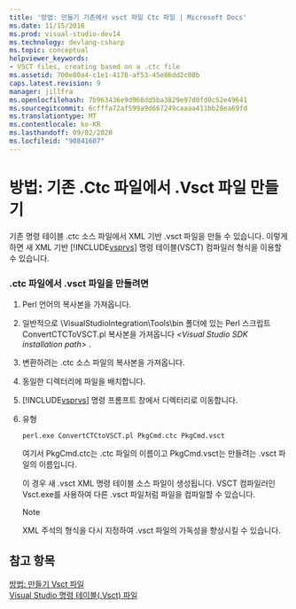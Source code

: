 ```yaml
---
title: '방법: 만들기 기존에서 vsct 파일 Ctc 파일 | Microsoft Docs'
ms.date: 11/15/2016
ms.prod: visual-studio-dev14
ms.technology: devlang-csharp
ms.topic: conceptual
helpviewer_keywords:
- VSCT files, creating based on a .ctc file
ms.assetid: 700e80a4-c1e1-4178-af53-45e86dd2c08b
caps.latest.revision: 9
manager: jillfra
ms.openlocfilehash: 7b963436e9d968dd5ba3829e97d0fd0c52e49641
ms.sourcegitcommit: 6cfffa72af599a9d667249caaaa411bb28ea69fd
ms.translationtype: MT
ms.contentlocale: ko-KR
ms.lasthandoff: 09/02/2020
ms.locfileid: "90841607"
---
```

# <a name="how-to-create-a-vsct-file-from-an-existing-ctc-file"></a>방법: 기존 .Ctc 파일에서 .Vsct 파일 만들기
기존 명령 테이블 .ctc 소스 파일에서 XML 기반 .vsct 파일을 만들 수 있습니다. 이렇게 하면 새 XML 기반 [!INCLUDE[vsprvs](../includes/vsprvs-md.md)] 명령 테이블(VSCT) 컴파일러 형식을 이용할 수 있습니다.  
  
### <a name="to-create-a-vsct-file-from-a-ctc-file"></a>.ctc 파일에서 .vsct 파일을 만들려면  
  
1. Perl 언어의 복사본을 가져옵니다.  
  
2. 일반적으로 \VisualStudioIntegration\Tools\bin 폴더에 있는 Perl 스크립트 ConvertCTCToVSCT.pl 복사본을 가져옵니다 *\<Visual Studio SDK installation path>* .  
  
3. 변환하려는 .ctc 소스 파일의 복사본을 가져옵니다.  
  
4. 동일한 디렉터리에 파일을 배치합니다.  
  
5. [!INCLUDE[vsprvs](../includes/vsprvs-md.md)] 명령 프롬프트 창에서 디렉터리로 이동합니다.  
  
6. 유형  
  
    ```  
    perl.exe ConvertCTCtoVSCT.pl PkgCmd.ctc PkgCmd.vsct  
    ```  
  
     여기서 PkgCmd.ctc는 .ctc 파일의 이름이고 PkgCmd.vsct는 만들려는 .vsct 파일의 이름입니다.  
  
     이 경우 새 .vsct XML 명령 테이블 소스 파일이 생성됩니다. VSCT 컴파일러인 Vsct.exe를 사용하여 다른 .vsct 파일처럼 파일을 컴파일할 수 있습니다.  
  
    > [!NOTE]
    > XML 주석의 형식을 다시 지정하여 .vsct 파일의 가독성을 향상시킬 수 있습니다.  
  
## <a name="see-also"></a>참고 항목  
 [방법: 만들기 Vsct 파일](../extensibility/internals/how-to-create-a-dot-vsct-file.md)   
 [Visual Studio 명령 테이블(.Vsct) 파일](../extensibility/internals/visual-studio-command-table-dot-vsct-files.md)